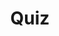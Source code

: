 ---
title: "Quiz"
passing_percentage: 70
type: "test"
questions:
  - id: "q1"
    text: "What are the key components involved in configuring Meshery for effective infrastructure management?"
    type: "single-answer"
    marks: 2
    options:
      - id: "a"
        text: "Only Kubernetes cluster connections"
      - id: "b"
        text: "Teams, Workspaces, Environments, and Connections"
        is_correct: true
      - id: "c"
        text: "Only application deployment configurations"
      - id: "d"
        text: "Database and storage solutions only"
  - id: "q2"
    text: "Which components are essential for efficient resource management in Workspaces?"
    type: "multiple-answers"
    marks: 2
    options:
      - id: "a"
        text: "Environments"
        is_correct: true
      - id: "b"
        text: "Connections"
        is_correct: true
      - id: "c"
        text: "Service meshes"
      - id: "d"
        text: "Container registries"
  - id: "q3"
    text: "What happens when you upload an invalid kubeconfig file when adding a cluster connection?"
    type: "single-answer"
    marks: 2
    options:
      - id: "a"
        text: "The cluster is added with limited functionality"
      - id: "b"
        text: "You receive an error message and need to upload the correct file"
        is_correct: true
      - id: "c"
        text: "Meshery automatically fixes the configuration"
      - id: "d"
        text: "The file is saved but marked as invalid"
---